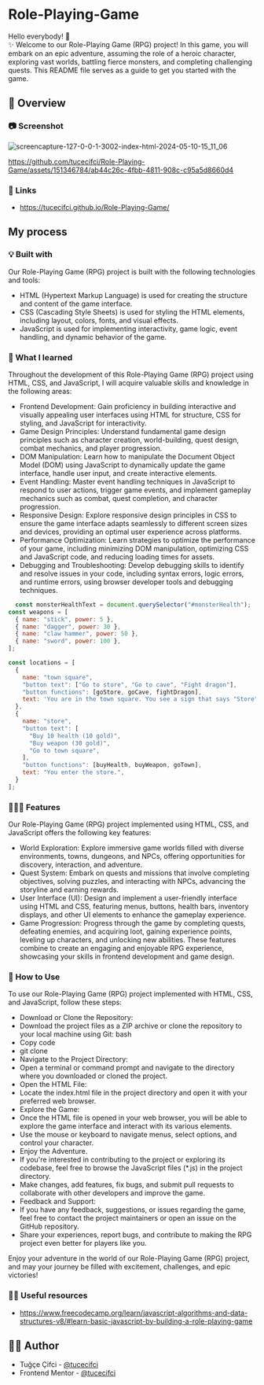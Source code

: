 # Role-Playing-Game

Hello everybody! 👋 </br>
✨ Welcome to our Role-Playing Game (RPG) project! In this game, you will embark on an epic adventure, assuming the role of a heroic character, exploring vast worlds, battling fierce monsters, and completing challenging quests. This README file serves as a guide to get you started with the game.

## 👀 Overview

### 📷 Screenshot
![screencapture-127-0-0-1-3002-index-html-2024-05-10-15_11_06](https://github.com/tucecifci/Role-Playing-Game/assets/151346784/ebd39483-4daa-43f5-baad-3cbd0dadd983)


https://github.com/tucecifci/Role-Playing-Game/assets/151346784/ab44c26c-4fbb-4811-908c-c95a5d8660d4


### 🔗 Links

- https://tucecifci.github.io/Role-Playing-Game/

## My process

### 💡 Built with

Our Role-Playing Game (RPG) project is built with the following technologies and tools:

- HTML (Hypertext Markup Language) is used for creating the structure and content of the game interface.
- CSS (Cascading Style Sheets) is used for styling the HTML elements, including layout, colors, fonts, and visual effects.
- JavaScript is used for implementing interactivity, game logic, event handling, and dynamic behavior of the game.

### 🧠 What I learned

Throughout the development of this Role-Playing Game (RPG) project using HTML, CSS, and JavaScript, I will acquire valuable skills and knowledge in the following areas:

- Frontend Development: Gain proficiency in building interactive and visually appealing user interfaces using HTML for structure, CSS for styling, and JavaScript for interactivity.
- Game Design Principles: Understand fundamental game design principles such as character creation, world-building, quest design, combat mechanics, and player progression.
- DOM Manipulation: Learn how to manipulate the Document Object Model (DOM) using JavaScript to dynamically update the game interface, handle user input, and create interactive elements.
- Event Handling: Master event handling techniques in JavaScript to respond to user actions, trigger game events, and implement gameplay mechanics such as combat, quest completion, and character progression.
- Responsive Design: Explore responsive design principles in CSS to ensure the game interface adapts seamlessly to different screen sizes and devices, providing an optimal user experience across platforms.
- Performance Optimization: Learn strategies to optimize the performance of your game, including minimizing DOM manipulation, optimizing CSS and JavaScript code, and reducing loading times for assets.
- Debugging and Troubleshooting: Develop debugging skills to identify and resolve issues in your code, including syntax errors, logic errors, and runtime errors, using browser developer tools and debugging techniques.

```javascript
  const monsterHealthText = document.querySelector("#monsterHealth");
const weapons = [
  { name: "stick", power: 5 },
  { name: "dagger", power: 30 },
  { name: "claw hammer", power: 50 },
  { name: "sword", power: 100 },
];
```
```javascript
const locations = [
  {
    name: "town square",
    "button text": ["Go to store", "Go to cave", "Fight dragon"],
    "button functions": [goStore, goCave, fightDragon],
    text: 'You are in the town square. You see a sign that says "Store".',
  },
  {
    name: "store",
    "button text": [
      "Buy 10 health (10 gold)",
      "Buy weapon (30 gold)",
      "Go to town square",
    ],
    "button functions": [buyHealth, buyWeapon, goTown],
    text: "You enter the store.",
  }
];
```

### 👩🏼‍💻 Features

Our Role-Playing Game (RPG) project implemented using HTML, CSS, and JavaScript offers the following key features:

- World Exploration: Explore immersive game worlds filled with diverse environments, towns, dungeons, and NPCs, offering opportunities for discovery, interaction, and adventure.
- Quest System: Embark on quests and missions that involve completing objectives, solving puzzles, and interacting with NPCs, advancing the storyline and earning rewards.
- User Interface (UI): Design and implement a user-friendly interface using HTML and CSS, featuring menus, buttons, health bars, inventory displays, and other UI elements to enhance the gameplay experience.
- Game Progression: Progress through the game by completing quests, defeating enemies, and acquiring loot, gaining experience points, leveling up characters, and unlocking new abilities.
These features combine to create an engaging and enjoyable RPG experience, showcasing your skills in frontend development and game design.


### 🤔 How to Use

To use our Role-Playing Game (RPG) project implemented with HTML, CSS, and JavaScript, follow these steps:

- Download or Clone the Repository:
- Download the project files as a ZIP archive or clone the repository to your local machine using Git:
bash
- Copy code
- git clone <repository-url>
- Navigate to the Project Directory:
- Open a terminal or command prompt and navigate to the directory where you downloaded or cloned the project.
- Open the HTML File:
- Locate the index.html file in the project directory and open it with your preferred web browser.
- Explore the Game:
- Once the HTML file is opened in your web browser, you will be able to explore the game interface and interact with its various elements.
- Use the mouse or keyboard to navigate menus, select options, and control your character.
- Enjoy the Adventure.
- If you're interested in contributing to the project or exploring its codebase, feel free to browse the JavaScript files (*.js) in the project directory.
- Make changes, add features, fix bugs, and submit pull requests to collaborate with other developers and improve the game.
- Feedback and Support:
- If you have any feedback, suggestions, or issues regarding the game, feel free to contact the project maintainers or open an issue on the GitHub repository.
- Share your experiences, report bugs, and contribute to making the RPG project even better for players like you.
  
Enjoy your adventure in the world of our Role-Playing Game (RPG) project, and may your journey be filled with excitement, challenges, and epic victories!

### 🤌🏻 Useful resources

- https://www.freecodecamp.org/learn/javascript-algorithms-and-data-structures-v8/#learn-basic-javascript-by-building-a-role-playing-game

## 🏳️‍🌈 Author

- Tuğçe Çifci - [@tucecifci](https://github.com/tucecifci)
- Frontend Mentor - [@tucecifci](https://www.frontendmentor.io/profile/tucecifci)
